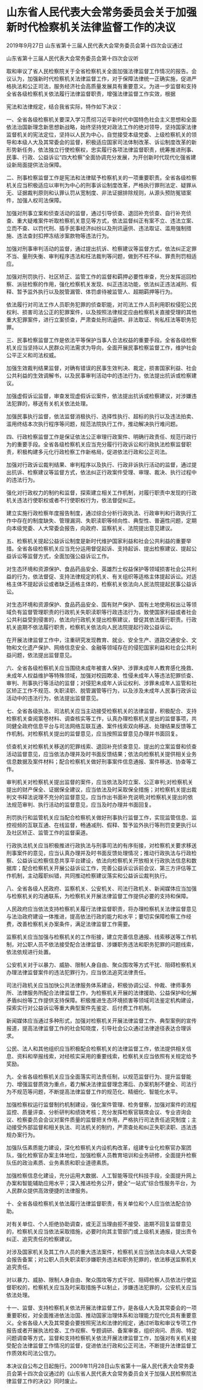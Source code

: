 # 山东省人民代表大会常务委员会关于加强新时代检察机关法律监督工作的决议

2019年9月27日 山东省第十三届人民代表大会常务委员会第十四次会议通过



山东省第十三届人民代表大会常务委员会第十四次会议听

取和审议了省人民检察院关于全省检察机关全面加强法律监督工作情况的报告。会议认为，加强新时代检察机关法律监督工作，对于保障法律统一正确实施，促进严格执法和公正司法，服务经济社会高质量发展具有重要意义。为进一步监督和支持全省各级检察机关依法履行法律监督职责，增强法律监督工作实效，根据

宪法和法律规定，结合我省实际，特作如下决议：

一、全省各级检察机关要深入学习贯彻习近平新时代中国特色社会主义思想和全面依法治国新理念新思想新战略，始终坚持党对政法工作的绝对领导，坚持国家法律监督机关的宪法定位，坚持以人民为中心，自觉接受本级党委、上级检察机关的领导和本级人大及其常委会的监督，积极适应国家司法体制改革、诉讼制度改革的新形势新任务，依法独立行使检察权，忠实履行各项法律监督职责，统筹推进刑事、民事、行政、公益诉讼“四大检察”全面协调充分发展，为开创新时代现代化强省建设新局面提供法治保障。

二、刑事检察监督工作是宪法和法律赋予检察机关的一项重要职责。全省各级检察机关应当积极适应以审判为中心的刑事诉讼制度改革，严格执行罪刑法定、疑罪从无、证据裁判原则和认罪认罚从宽制度、非法证据排除规则，从源头预防冤错案件，加强人权司法保障。

加强对刑事立案和侦查活动的监督，通过引导侦查、退回补充侦查、自行补充侦查、重大疑难案件听取检察机关意见等方式，依法监督纠正有案不立、违法立案、立而不查、以罚代刑、插手民事经济纠纷以及刑讯逼供、违法取证、滥用强制措施、违法查封扣押冻结涉案款物等违法行为。

加强对刑事审判活动的监督，通过提出抗诉、检察建议等监督方式，依法纠正定罪不当、量刑失衡、审判程序违法和枉法裁判等问题，做到不枉不纵、罪责刑罚相适应。

加强对刑罚执行、社区矫正、监管工作的监督和羁押必要性审查，充分发挥巡回检察、派驻检察的作用，强化检察机关发现、纠正违法功能，依法纠正违法减刑、假释、暂予监外执行以及脱管漏管、体罚虐待被监管人、超期羁押等行为。

依法履行对司法工作人员职务犯罪的侦查职能，对司法工作人员利用职权侵犯公民权利、损害司法公正的犯罪案件，以及按照法律规定应由检察机关直接受理的其他重大犯罪案件，进行立案侦查，严肃查处刑讯逼供、非法取证、徇私枉法等职务犯罪。

三、民事检察监督工作是依法平等保护当事人合法权益的重要手段。全省各级检察机关应当坚持以人民群众司法需求为导向，全面开展民事检察监督工作，维护社会公平正义和司法权威。

加强生效裁判结果监督，对确有错误的民事生效判决、裁定，损害国家利益、社会公共利益的生效调解书，以及民事审判活动中的违法行为，依法提出抗诉或检察建议。

加强虚假诉讼监督，审查发现虚假诉讼案件，依法提出抗诉或检察建议，对涉嫌违法犯罪的，移送有关机关依法处理。

加强民事执行监督，依法监督消极执行、选择性执行、超标的执行以及违法拍卖、滥用终结本次执行程序等问题，规范法院执行工作，推动解决执行难问题。

四、行政检察监督工作是保证依法公正审理行政案件、明确行政责任、规范行政行为的重要手段。全省各级检察机关应当充分履行行政诉讼和行政执法检察监督职责，积极构建多元化行政检察工作新格局，促进依法行政和公正司法。

加强对行政诉讼裁判结果、审判程序以及执行、行政非诉执行活动的监督，通过提出抗诉、检察建议等监督方式，依法纠正行政案件受理、审理、裁决、执行过程中的违法行为。

强化对行政权力的制约和监督，探索建立相关工作机制，对履行职责中发现的行政机关违法行使职权或者不行使职权行为，依法督促纠正。

建立实施行政检察年度报告制度，通过综合分析行政执法、行政审判和行政执行工作中存在的制度缺失、管理漏洞、失职渎职等倾向性、典型性、普遍性问题，定期向本级党委、人大常委会报告，向政府、监察机关、法院提出意见建议。

五、检察机关提起公益诉讼制度是新时代维护国家利益和社会公共利益的重要举措。全省各级检察机关应当充分运用督促起诉、支持起诉、提出检察建议、提起公益诉讼等监督方式，全面加强公益诉讼工作。

对生态环境和资源保护、食品药品安全、英雄烈士权益保护等领域损害社会公共利益的行为，依法督促、支持法律规定的机关、有关组织等适格主体提起诉讼。对适格主体不提起诉讼或者缺乏适格主体的，检察机关依法向人民法院提起民事公益诉讼。

对生态环境和资源保护、食品药品安全、国有财产保护、国有土地使用权出让等领域负有监督管理职责的行政机关失职渎职等行政违法行为，致使国家利益或者社会公共利益受到侵害的，依法向行政机关提出检察建议，督促其依法履行职责。行政机关逾期不依法履行职责，检察机关依法向人民法院提起行政公益诉讼。

在开展法律监督工作中，注重研究发现教育、就业、安全生产、道路交通安全、文物和文化遗产保护、网络信息安全、金融等领域存在的侵犯国家利益和社会公共利益问题，依法提出监督意见。

六、全省各级检察机关应当围绕未成年被害人保护、涉罪未成年人教育感化挽救、未成年人权益维护等特殊领域，加强对校园欺凌、性侵未成年人等违法犯罪侦查、审判、刑事执行等活动的监督；对侵犯未成年人诉讼权利、涉罪未成年人监管和社区矫正工作不规范、失职渎职、脱管漏管等行为，以及涉及未成年人民事行政诉讼活动中的违法行为，依法提出监督意见。

七、全省各级执法、司法机关应当主动接受检察机关的法律监督，积极配合、支持检察机关查阅案卷材料、调查核实等工作，认真办理检察机关提出的监督事项，共同健全政府信息平台与司法网络互联互通、案件线索双向移送、处理结果反馈等工作机制。对检察机关提出的监督意见，应当按照监督意见办理并书面回复。

侦查机关对检察机关移送的犯罪线索、退回补充侦查意见、提出的立案监督和侦查活动监督意见，应当依法办理并及时书面反馈结果；依法向检察机关提供相关业务信息数据及案件材料；配合检察机关做好刑事案件信息通报、案件移送、协查等工作。

审判机关对检察机关提出监督的案件，应当依法及时立案、公正审判;对检察机关提出的财产保全、证据保全建议，应当依法及时采取保全措施；对检察机关提出裁判文书释法说理不充分的监督意见，应当作出书面补充说明;对检察机关提出的依法规范审判、执行活动的监督意见，应当及时办理并书面回复。

刑罚执行和监管机关应当配合检察机关做好刑事执行监督工作，实现监管信息、监控视频的互联互通、在线监督，畅通减刑、假释、暂予监外执行等刑罚变更执行以及社区矫正、监管工作的监督渠道。

行政执法机关应当积极推进行政执法与刑事司法的有序衔接，对检察机关要求移送刑事案件的意见，应当认真办理并及时书面反馈处理情况；推动行政执法与行政检察、公益诉讼检察信息共享平台建设，依法向检察机关开放相关行政执法信息和数据库；配合检察机关开展公益诉讼工作，完善公益诉讼诉前会议、第三方评估等工作机制，主动履职纠错，共同推动检察建议落实和公益诉讼裁判执行。

八、全省各级人民政府、监察机关、公安机关、司法行政机关、新闻媒体应当加强与检察机关的沟通联系，为检察机关开展法律监督工作提供必要的支持和保障。

人民政府应当依法支持检察机关履行法律监督职责，将办理检察机关法律监督意见与法治政府建设一体推进，提高依法行政的能力和水平；要切实保障检察工作经费，改善检察机关办案条件，满足法律监督工作需要。

监察机关应当加强与检察机关的工作衔接，建立完善信息通报、线索移送等工作机制，对公职人员不依法接受配合法律监督、涉嫌职务违法和职务犯罪的问题线索，依法依规进行处置。

公安机关对于以暴力、威胁、限制人身自由、聚众围攻等方式干扰、阻碍检察机关办理法律监督案件的违法犯罪行为，应当依法追究法律责任。

司法行政机关应当加快公共法律服务体系建设，积极协调公证、仲裁、律师事务所、法律服务所配合法律监督工作，为检察机关开展的法律援助、公益保护和化解矛盾纠纷等工作提供支持保障。积极推进生态环境损害等领域司法鉴定机构建设，探索实行对公益诉讼等重大典型案件先鉴定、后付费工作机制。

新闻媒体应当通过多种形式，加强对检察机关开展法律监督工作、典型案例的宣传报道，提高法律监督工作的社会知晓度，引导社会公众通过法律途径表达合理诉求。

公民、法人和其他组织应当积极配合检察机关的法律监督工作，依法提供相关信息、资料和举报线索，对经核实采用的重要线索，检察机关应当依照有关规定给予奖励。

九、全省各级检察机关应当全面落实司法责任制，以规范监督行为、提升监督能力、增强监督质效为重点，着力解决法律监督理念滞后、办案机制不健全、司法行为不规范等问题，不断提高法律监督工作的规范化、精细化、智能化水平。

加强检察权运行监督制约机制建设，强化案件管理、检务督察，加强对案件的流程监控、质量评查、分析研判和绩效考核；充分发挥检察官联席会议、专业咨询会议、检察委员会会议对案件质量的监督把关作用，严格执行司法责任追究制度；主动接受外部监督和相关执法、司法机关的制约，严肃查处和纠正失职渎职、违法违规办案行为。

加强队伍素质能力建设，深化检察机关内设机构改革，组建专业化检察官办案团队，强化检察官办案主体地位，加强检察人员教育培训和业务研修，全面提升检察队伍的政治素质、业务素质和职业道德素质。

加强检察信息化建设，充分运用大数据、人工智能等现代科技手段，全面提升网上办案和智能辅助应用水平；深入推进检务公开，健全“一站式”综合性服务平台，为人民群众提供高效便捷的法律服务。

十、全省各级检察机关依法履行法律监督职责，有关单位和个人应当依法配合协助。

对有关单位、个人拒绝协助调查，或无正当理由拒不接受、逾期不回复监督意见的，检察机关应当依法采取措施，必要时向其主管部门或上级机关通报，提出责令纠正、追究责任的检察建议。

对涉及国家机关及其工作人员的重大违法案件，检察机关应当依法向本级人大常委会报告备案；对公职人员失职渎职涉嫌职务违法和职务犯罪的，依法移送监察机关追究责任。

对以暴力、威胁、限制人身自由、聚众围攻等方式干扰、阻碍检察人员依法行使监督职权的，检察机关应当及时采取措施予以制止，涉嫌违法犯罪的，公安机关应当依法处理。

十一、监督、支持检察机关依法开展法律监督工作，是各级人大及其常委会的一项重要职权，对全面推进依法治国、推动国家治理体系和治理能力现代化具有重要意义。全省各级人大及其常委会要按照宪法和法律的规定，通过听取和审议专项工作报告或者开展执法检查、工作视察、专题调研、备案审查，组织询问、质询、特定问题调查等方式，监督和支持检察机关依法开展法律监督工作，加强对有关机关接受配合法律监督工作情况的监督，促进依法行政和公正司法，不断提升法律监督工作质效和司法公信力。

本决议自公布之日起施行。2009年11月28日山东省第十一届人民代表大会常务委员会第十四次会议通过的《山东省人民代表大会常务委员会关于加强人民检察院法律监督工作的决议》同时废止。